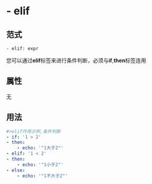 # \- elif

## 范式
```
- elif: expr
```
您可以通过**elif**标签来进行条件判断，必须与**if**,**then**标签连用

## 属性
无

## 用法
```yaml
#>elif作用示例,条件判断
- if: '1 > 2'
- then:
    - echo: '"1大于2"'
- elif: '1 < 2'
- then:
    - echo: '"1小于2"'
- else:
    - echo: '"1不大于2"' 
```
